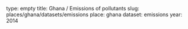 type: empty
title: Ghana / Emissions of pollutants
slug: places/ghana/datasets/emissions
place: ghana
dataset: emissions
year: 2014
